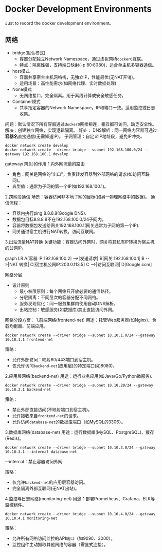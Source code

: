 # Docker Development Environments
Just to record the docker development environment。

## 网络

- bridge(默认模式)
    - 容器分配独立Network Namespace，通过虚拟网桥`docker0`互联。
    - 特点：隔离性强，支持端口映射(-p 80:8080)，适合单主机多容器通信。
- host模式
    - 容器共享宿主主机网络栈，无独立IP，性能最优(无NAT开销)。
    - 适用场景：高性能需求(如网络代理、实时数据处理)
- None模式
    - 无网络接口，完全隔离。用于离线计算或安全敏感任务。
- Container模式
    - 共享指定容器的Network Namespace，IP和端口一致。适用监控或日志收集。
    
问题：默认情况下所有容器通过`docker0`网桥相连，相互都可访问，缺乏安全性。
解决：创建独立网络，实现逻辑隔离。
好处：
    DNS解析：同一网络内容器可通过**容器名**直接通信(无需知道IP)。
    子网管理：自定义IP地址段，避免IP冲突。

```shell
docker network create develop
docker network create --driver bridge --subnet 192.168.100.0/24 --gateway 192.168.100.1 develop
```
gateway(网关)的作用
1.内外网流量的路由
- 角色：网关是网络的“出口”，负责转发容器到外部网络的请求(如访问互联网)。
- 典型值：通常为子网的第一个IP(如192.168.100.1)。

2.跨网段通信
场景：容器访问非本地子网的目标(如另一物理网络中的数据)。
通信流程：
- 容器内执行ping 8.8.8.8(Google DNS).
- 数据包目标8.8.8.8不在192.168.100.0/24子网内。
- 容器将数据包发送给网关192.168.100.1(网关通常为子网的第一个IP).
- 网关通过宿主机进行NAT转换，访问互联网。

3.出站流量NAT转换
关键功能：容器访问外网时，网关将其私有IP转换为宿主机的公网IP。

graph LR
  A[容器 IP:192.168.100.2] -->|发送请求| B[网关:192.168.100.1]
  B -->|NAT 转换| C[宿主机公网IP:203.0.113.5]
  C -->|访问互联网| D[Google.com]

网络分层

- 设计原则
    - 最小权限原则：每个网络只开放必要的通信路径。
    - 分层隔离：不同层次的容器分配不同网络。
    - 服务发现优化：同一服务集群内使用自动DNS解析。
    - 出站控制：敏感服务(如数据库)禁止直接访问外网。

网络分段方案：
1.前端网络(frontend-net)
用途：托管Web服务器(如Nginx)、负载均衡器、前端应用。
```shell
docker network create --driver bridge --subnet 10.10.1.0/24 --gateway 10.10.1.1 frontend-net
```
策略：
- 允许外部访问：映射80/443端口到宿主机。
- 仅允许访问`backend-net`(应用层)的特定端口(如8080)。

2.应用层网络(backend-net)
用途：运行业务应用(如Java/Go/Python微服务).
```shell
docker network create --driver bridge --subnet 10.10.20/24 --gateway 10.10.2.1 backend-net
```
策略：
- 禁止外部直接访问(不映射端口到宿主机)。
- 允许接收来自`frontend-net`的请求。
- 允许访问`database-net`的数据库端口（如MySQL的3306）。

3.数据库网络(database-net)
用途：运行数据库(MySQL、PostgreSQL)、缓存(Redis)。
```shell
docker network create --driver bridge --subnet 10.10.3.0/24 --gateway 10.10.3.1 --internal database-net
```
--internal：禁止容器访问外网

策略：
- 仅允许`backend-net`的应用层容器访问。
- 完全隔离外部互联网(无NAT出站)。

4.监控与日志网络(monitoring-net)
用途：部署Prometheus、Grafana、ELK等监控组件。
```shell
docker network create --driver bridge --subnet 10.10.4.0/24 --gateway 10.10.4.1 monitoring-net
```

策略：
- 允许所有网络访问监控的API端口（如9090、3000）。
- 监控组件主动抓取其他网络的容器（需显式连接）。